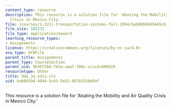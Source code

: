 ```yaml
---
content_type: resource
description: This resource is a solution file for 'Abating the Mobility and Air Quality
  Crisis in Mexico City.'
file: /courses/1-221j-transportation-systems-fall-2004/bab0659449445c635e53897b255b69af_04a_3a_sols.xls
file_size: 182272
file_type: application/msword
learning_resource_types:
- Assignments
license: https://creativecommons.org/licenses/by-nc-sa/4.0/
ocw_type: OCWFile
parent_title: Assignments
parent_type: CourseSection
parent_uid: 9545726d-742a-aaa7-f80c-ccce3c609d28
resourcetype: Other
title: 04a_3a_sols.xls
uid: bab06594-4944-5c63-5e53-897b255b69af
---
```

This resource is a solution file for 'Abating the Mobility and Air Quality Crisis in Mexico City.'
